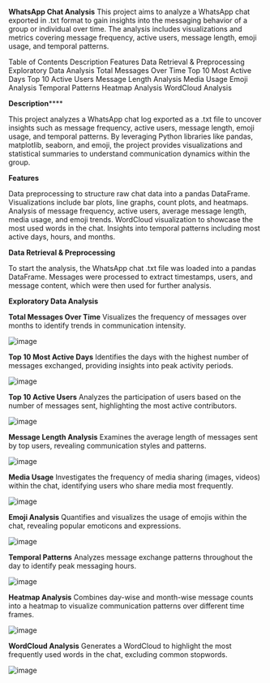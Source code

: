 **WhatsApp Chat Analysis** This project aims to analyze a WhatsApp chat exported in .txt format to gain insights into the messaging behavior of a group or individual over time. The analysis includes visualizations and metrics covering message frequency, active users, message length, emoji usage, and temporal patterns.

Table of Contents Description Features Data Retrieval & Preprocessing Exploratory Data Analysis Total Messages Over Time Top 10 Most Active Days Top 10 Active Users Message Length Analysis Media Usage Emoji Analysis Temporal Patterns Heatmap Analysis WordCloud Analysis

**Description******

This project analyzes a WhatsApp chat log exported as a .txt file to uncover insights such as message frequency, active users, message length, emoji usage, and temporal patterns. By leveraging Python libraries like pandas, matplotlib, seaborn, and emoji, the project provides visualizations and statistical summaries to understand communication dynamics within the group.

**Features**

Data preprocessing to structure raw chat data into a pandas DataFrame. Visualizations include bar plots, line graphs, count plots, and heatmaps. Analysis of message frequency, active users, average message length, media usage, and emoji trends. WordCloud visualization to showcase the most used words in the chat. Insights into temporal patterns including most active days, hours, and months.

**Data Retrieval & Preprocessing**

To start the analysis, the WhatsApp chat .txt file was loaded into a pandas DataFrame. Messages were processed to extract timestamps, users, and message content, which were then used for further analysis.

**Exploratory Data Analysis**

**Total Messages Over Time** Visualizes the frequency of messages over months to identify trends in communication intensity.

![image](https://github.com/Supriya2001Singh/Capstone---WhatsApp-Chat-Analysis/assets/140324587/ccd44b89-28cc-4d11-92cf-598d2a127424)


**Top 10 Most Active Days** Identifies the days with the highest number of messages exchanged, providing insights into peak activity periods. 

![image](https://github.com/Supriya2001Singh/Capstone---WhatsApp-Chat-Analysis/assets/140324587/30c607f3-69fc-4300-89db-76e3bcaac2e2)


**Top 10 Active Users** Analyzes the participation of users based on the number of messages sent, highlighting the most active contributors.

![image](https://github.com/Supriya2001Singh/Capstone---WhatsApp-Chat-Analysis/assets/140324587/38f49eba-6f5a-4738-8a67-1c0dbd13f2ca)


**Message Length Analysis** Examines the average length of messages sent by top users, revealing communication styles and patterns. 

![image](https://github.com/Supriya2001Singh/Capstone---WhatsApp-Chat-Analysis/assets/140324587/887653bd-6515-47dd-ac71-167745685d51)


**Media Usage** Investigates the frequency of media sharing (images, videos) within the chat, identifying users who share media most frequently. 

![image](https://github.com/Supriya2001Singh/Capstone---WhatsApp-Chat-Analysis/assets/140324587/717a26b7-d535-4b61-9a11-c980d08c6db9)


**Emoji Analysis** Quantifies and visualizes the usage of emojis within the chat, revealing popular emoticons and expressions. 

![image](https://github.com/Supriya2001Singh/Capstone---WhatsApp-Chat-Analysis/assets/140324587/a3e60c21-5c55-42e4-b0f0-40ce99430e7e)


**Temporal Patterns** Analyzes message exchange patterns throughout the day to identify peak messaging hours. 

![image](https://github.com/Supriya2001Singh/Capstone---WhatsApp-Chat-Analysis/assets/140324587/a69c391b-34b3-4977-8e73-b733b7b85b6a)


**Heatmap Analysis** Combines day-wise and month-wise message counts into a heatmap to visualize communication patterns over different time frames. 

![image](https://github.com/Supriya2001Singh/Capstone---WhatsApp-Chat-Analysis/assets/140324587/d65b3bf1-7815-4450-8062-ae85035985c0)


**WordCloud Analysis** Generates a WordCloud to highlight the most frequently used words in the chat, excluding common stopwords.

![image](https://github.com/Supriya2001Singh/Capstone---WhatsApp-Chat-Analysis/assets/140324587/c774d247-850b-43d2-b8c6-3f6dd031776f)
